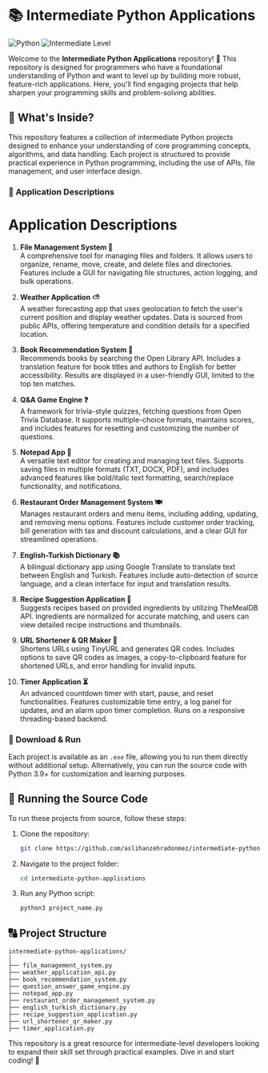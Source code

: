 # 📚 Intermediate Python Applications

![Python](https://img.shields.io/badge/Python-3.9%2B-blue.svg) ![Intermediate Level](https://img.shields.io/badge/Intermediate-Level-orange.svg)

Welcome to the **Intermediate Python Applications** repository! 🎉 This repository is designed for programmers who have a foundational understanding of Python and want to level up by building more robust, feature-rich applications. Here, you'll find engaging projects that help sharpen your programming skills and problem-solving abilities.

## 🚀 What's Inside?

This repository features a collection of intermediate Python projects designed to enhance your understanding of core programming concepts, algorithms, and data handling. Each project is structured to provide practical experience in Python programming, including the use of APIs, file management, and user interface design.

### 🌟 Application Descriptions

# Application Descriptions

1. **File Management System 📂**  
   A comprehensive tool for managing files and folders. It allows users to organize, rename, move, create, and delete files and directories. Features include a GUI for navigating file structures, action logging, and bulk operations.

2. **Weather Application ⛅**  
   A weather forecasting app that uses geolocation to fetch the user's current position and display weather updates. Data is sourced from public APIs, offering temperature and condition details for a specified location.

3. **Book Recommendation System 📖**  
   Recommends books by searching the Open Library API. Includes a translation feature for book titles and authors to English for better accessibility. Results are displayed in a user-friendly GUI, limited to the top ten matches.

4. **Q&A Game Engine ❓**  
   A framework for trivia-style quizzes, fetching questions from Open Trivia Database. It supports multiple-choice formats, maintains scores, and includes features for resetting and customizing the number of questions.

5. **Notepad App 📝**  
   A versatile text editor for creating and managing text files. Supports saving files in multiple formats (TXT, DOCX, PDF), and includes advanced features like bold/italic text formatting, search/replace functionality, and notifications.

6. **Restaurant Order Management System 🍽️**  
   Manages restaurant orders and menu items, including adding, updating, and removing menu options. Features include customer order tracking, bill generation with tax and discount calculations, and a clear GUI for streamlined operations.

7. **English-Turkish Dictionary 📚**  
   A bilingual dictionary app using Google Translate to translate text between English and Turkish. Features include auto-detection of source language, and a clean interface for input and translation results.

8. **Recipe Suggestion Application 🍳**  
   Suggests recipes based on provided ingredients by utilizing TheMealDB API. Ingredients are normalized for accurate matching, and users can view detailed recipe instructions and thumbnails.

9. **URL Shortener & QR Maker 🔗**  
   Shortens URLs using TinyURL and generates QR codes. Includes options to save QR codes as images, a copy-to-clipboard feature for shortened URLs, and error handling for invalid inputs.

10. **Timer Application ⏳**  
    An advanced countdown timer with start, pause, and reset functionalities. Features customizable time entry, a log panel for updates, and an alarm upon timer completion. Runs on a responsive threading-based backend.

### 🔢 Download & Run

Each project is available as an `.exe` file, allowing you to run them directly without additional setup. Alternatively, you can run the source code with Python 3.9+ for customization and learning purposes.

## 🔧 Running the Source Code

To run these projects from source, follow these steps:

1. Clone the repository:
    ```bash
    git clone https://github.com/aslihanzehradonmez/intermediate-python-applications.git
    ```

2. Navigate to the project folder:
    ```bash
    cd intermediate-python-applications
    ```

3. Run any Python script:
    ```bash
    python3 project_name.py
    ```

## 🔠 Project Structure
```
intermediate-python-applications/  
│  
├── file_management_system.py  
├── weather_application_api.py  
├── book_recommendation_system.py  
├── question_answer_game_engine.py  
├── notepad_app.py  
├── restaurant_order_management_system.py  
├── english_turkish_dictionary.py  
├── recipe_suggestion_application.py  
├── url_shortener_qr_maker.py  
├── timer_application.py
```
This repository is a great resource for intermediate-level developers looking to expand their skill set through practical examples. Dive in and start coding! 🚀
